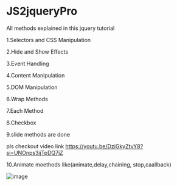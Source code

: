 # JS2jqueryPro

All methods explained  in this jquery tutorial

1.Selectors and CSS Manipulation

2.Hide and Show Effects

3.Event Handling

4.Content Manipulation

5.DOM Manipulation

6.Wrap Methods

7.Each Method

8.Checkbox

9.slide methods are done

pls checkout video link https://youtu.be/DziGkyZtvY8?si=UNOnps3jjTpDQ7jZ

10.Animate moethods like(animate,delay,chaining, stop,caallback) 


![image](https://github.com/user-attachments/assets/46697388-d6d9-45be-ad33-13e679303a19)

